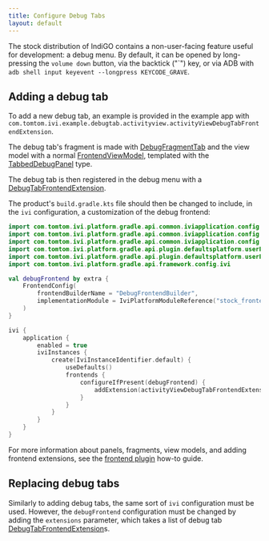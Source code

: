 ```yaml
---
title: Configure Debug Tabs
layout: default
---
```


The stock distribution of IndiGO contains a non-user-facing feature useful for development: a debug
menu. By default, it can be opened by long-pressing the `volume down` button, via the backtick
("\`") key, or via ADB with `adb shell input keyevent --longpress KEYCODE_GRAVE`.

## Adding a debug tab

To add a new debug tab, an example is provided in the example app with
`com.tomtom.ivi.example.debugtab.activityview.activityViewDebugTabFrontendExtension`.

The debug tab's fragment is made with
[DebugFragmentTab](TTIVI_INDIGO_API) and the view model with a
normal [FrontendViewModel](TTIVI_INDIGO_API),
templated with the [TabbedDebugPanel](TTIVI_INDIGO_API) type.

The debug tab is then registered in the debug menu with a
[DebugTabFrontendExtension](TTIVI_INDIGO_API).

The product's `build.gradle.kts` file should then be changed to include, in the `ivi` configuration,
a customization of the debug frontend:

```kotlin
import com.tomtom.ivi.platform.gradle.api.common.iviapplication.config.FrontendConfig
import com.tomtom.ivi.platform.gradle.api.common.iviapplication.config.IviInstanceIdentifier
import com.tomtom.ivi.platform.gradle.api.common.iviapplication.config.MenuItemConfig
import com.tomtom.ivi.platform.gradle.api.plugin.defaultsplatform.userProfileFrontend
import com.tomtom.ivi.platform.gradle.api.plugin.defaultsplatform.userProfileMenuItem
import com.tomtom.ivi.platform.gradle.api.framework.config.ivi

val debugFrontend by extra {
    FrontendConfig(
        frontendBuilderName = "DebugFrontendBuilder",
        implementationModule = IviPlatformModuleReference("stock_frontends_debug")
    )
}

ivi {
    application {
        enabled = true
        iviInstances {
            create(IviInstanceIdentifier.default) {
                useDefaults()
                frontends {
                    configureIfPresent(debugFrontend) {
                        addExtension(activityViewDebugTabFrontendExtension)
                    }
                }
            }
        }
    }
}
```

For more information about panels, fragments, view models, and adding frontend extensions, see the
[frontend plugin](/indigo/documentation/tutorials-and-examples/basics/create-a-frontend-plugin)
how-to guide.

## Replacing debug tabs

Similarly to adding debug tabs, the same sort of `ivi` configuration must be used.
However, the `debugFrontend` configuration must be changed by adding the `extensions` parameter,
which takes a list of debug tab
[DebugTabFrontendExtension](TTIVI_INDIGO_API)s.
